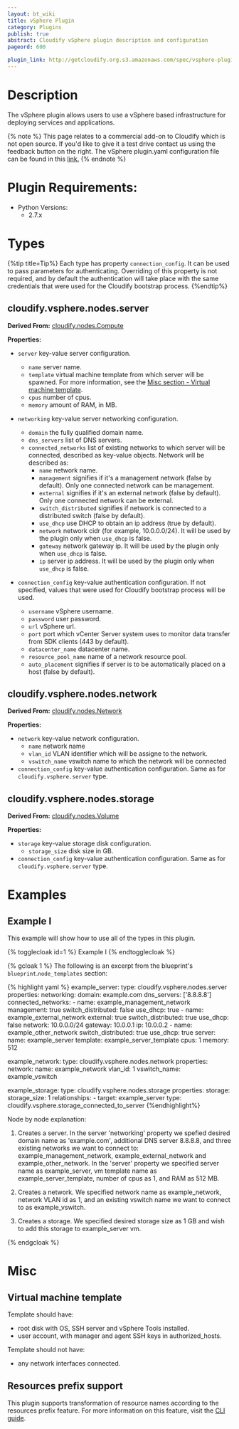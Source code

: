 ```yaml
---
layout: bt_wiki
title: vSphere Plugin
category: Plugins
publish: true
abstract: Cloudify vSphere plugin description and configuration
pageord: 600

plugin_link: http://getcloudify.org.s3.amazonaws.com/spec/vsphere-plugin/1.1/plugin.yaml
---
```



# Description

The vSphere plugin allows users to use a vSphere based infrastructure for deploying services and applications.

{% note %}
This page relates to a commercial add-on to Cloudify which is not open source. If you'd like to give it a test drive contact us using the feedback button on the right.
The vSphere plugin.yaml configuration file can be found in this [link.]({{page.plugin_link}})
{% endnote %}


# Plugin Requirements:

* Python Versions:
  * 2.7.x


# Types

{%tip title=Tip%}
Each type has property `connection_config`. It can be used to pass parameters for authenticating. Overriding of this property is not required, and by default the authentication will take place with the same credentials that were used for the Cloudify bootstrap process.
{%endtip%}


## cloudify.vsphere.nodes.server

**Derived From:** [cloudify.nodes.Compute](reference-types.html)

**Properties:**

* `server` key-value server configuration.
    * `name` server name.
    * `template` virtual machine template from which server will be spawned. For more information, see the [Misc section - Virtual machine template](#virtual-machine-template).
    * `cpus` number of cpus.
    * `memory` amount of RAM, in MB.

* `networking` key-value server networking configuration.
    * `domain` the fully qualified domain name.
    * `dns_servers` list of DNS servers.
    * `connected_networks` list of existing networks to which server will be connected, described as key-value objects. Network will be described as:
        * `name` network name.
        * `management` signifies if it's a management network (false by default). Only one connected network can be management.
        * `external` signifies if it's an external network (false by default). Only one connected network can be external.
        * `switch_distributed` signifies if network is connected to a distributed switch (false by default).
        * `use_dhcp` use DHCP to obtain an ip address (true by default).
        * `network` network cidr (for example, 10.0.0.0/24). It will be used by the plugin only when `use_dhcp` is false.
        * `gateway` network gateway ip. It will be used by the plugin only when `use_dhcp` is false.
        * `ip` server ip address. It will be used by the plugin only when `use_dhcp` is false.

* `connection_config` key-value authentication configuration. If not specified, values that were used for Cloudify bootstrap process will be used.
    * `username` vSphere username.
    * `password` user password.
    * `url` vSphere url.
    * `port` port which vCenter Server system uses to monitor data transfer from SDK clients (443 by default).
    * `datacenter_name` datacenter name.
    * `resource_pool_name` name of a network resource pool.
    * `auto_placement` signifies if server is to be automatically placed on a host (false by default).


## cloudify.vsphere.nodes.network

**Derived From:** [cloudify.nodes.Network](reference-types.html)

**Properties:**

* `network` key-value network configuration.
    * `name` network name
    * `vlan_id` VLAN identifier which will be assigne to the network.
    * `vswitch_name` vswitch name to which the network will be connected
* `connection_config` key-value authentication configuration. Same as for `cloudify.vsphere.server` type.


## cloudify.vsphere.nodes.storage

**Derived From:** [cloudify.nodes.Volume](reference-types.html)

**Properties:**

* `storage` key-value storage disk configuration.
    * `storage_size` disk size in GB.
* `connection_config` key-value authentication configuration. Same as for `cloudify.vsphere.server` type.


# Examples

## Example I

This example will show how to use all of the types in this plugin.

{% togglecloak id=1 %}
Example I
{% endtogglecloak %}

{% gcloak 1 %}
The following is an excerpt from the blueprint's `blueprint`.`node_templates` section:

{% highlight yaml %}
example_server:
type: cloudify.vsphere.nodes.server
properties:
    networking:
        domain: example.com
        dns_servers: ['8.8.8.8']
        connected_networks:
            -
                name: example_management_network
                management: true
                switch_distributed: false
                use_dhcp: true
            -
                name: example_external_network
                external: true
                switch_distributed: true
                use_dhcp: false
                network: 10.0.0.0/24
                gateway: 10.0.0.1
                ip: 10.0.0.2
            -
                name: example_other_network
                switch_distributed: true
                use_dhcp: true
    server:
        name: example_server
        template: example_server_template
        cpus: 1
        memory: 512

example_network:
type: cloudify.vsphere.nodes.network
properties:
    network:
        name: example_network
        vlan_id: 1
        vswitch_name: example_vswitch

example_storage:
type: cloudify.vsphere.nodes.storage
properties:
    storage:
        storage_size: 1
    relationships:
        - target: example_server
          type: cloudify.vsphere.storage_connected_to_server
{%endhighlight%}

Node by node explanation:

1. Creates a server. In the server 'networking' property we spefied desired domain name as 'example.com', additional DNS server 8.8.8.8, and three existing networks we want to connect to: example_management_network, example_external_network and example_other_network. In the 'server' property we specified server name as example_server, vm template name as example_server_template, number of cpus as 1, and RAM as 512 MB.

2. Creates a network. We specified network name as example_network, network VLAN id as 1, and an existing vswitch name we want to connect to as example_vswitch.

3. Creates a storage. We specified desired storage size as 1 GB and wish to add this storage to example_server vm.

{% endgcloak %}


# Misc

## Virtual machine template
Template should have:

* root disk with OS, SSH server and vSphere Tools installed.
* user account, with manager and agent SSH keys in authorized_hosts.

Template should not have:

* any network interfaces connected.


## Resources prefix support

This plugin supports transformation of resource names according to the resources prefix feature. For more information on this feature, visit the [CLI guide](guide-cli.html).
